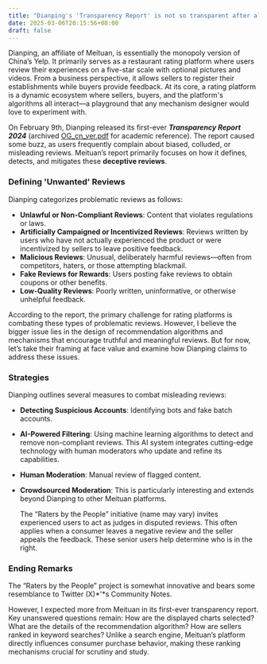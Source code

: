 ```yaml
---
title: "Dianping's 'Transparency Report' is not so transparent after all"
date: 2025-03-06T20:15:56+08:00
draft: false
---
```


Dianping, an affiliate of Meituan, is essentially the monopoly version of China’s Yelp. It primarily serves as a restaurant rating platform where users review their experiences on a five-star scale with optional pictures and videos. From a business perspective, it allows sellers to register their establishments while buyers provide feedback. At its core, a rating platform is a dynamic ecosystem where sellers, buyers, and the platform's algorithms all interact—a playground that any mechanism designer would love to experiment with.

On February 9th, Dianping released its first-ever ***Transparency Report 2024*** (archived [OG_cn_ver.pdf](/files/meituan_transparency_report_2024.pdf)  for academic reference). The report caused some buzz, as users frequently complain about biased, colluded, or misleading reviews. Meituan’s report primarily focuses on how it defines, detects, and mitigates these **deceptive reviews**.

### Defining 'Unwanted' Reviews

Dianping categorizes problematic reviews as follows:

- **Unlawful or Non-Compliant Reviews**: Content that violates regulations or laws.
- **Artificially Campaigned or Incentivized Reviews**: Reviews written by users who have not actually experienced the product or were incentivized by sellers to leave positive feedback.
- **Malicious Reviews**: Unusual, deliberately harmful reviews—often from competitors, haters, or those attempting blackmail.
- **Fake Reviews for Rewards**: Users posting fake reviews to obtain coupons or other benefits.
- **Low-Quality Reviews**: Poorly written, uninformative, or otherwise unhelpful feedback.

According to the report, the primary challenge for rating platforms is combating these types of problematic reviews. However, I believe the bigger issue lies in the design of recommendation algorithms and mechanisms that encourage truthful and meaningful reviews. But for now, let’s take their framing at face value and examine how Dianping claims to address these issues.

### Strategies

Dianping outlines several measures to combat misleading reviews:

- **Detecting Suspicious Accounts**: Identifying bots and fake batch accounts.

- **AI-Powered Filtering**: Using machine learning algorithms to detect and remove non-compliant reviews. This AI system integrates cutting-edge technology with human moderators who update and refine its capabilities.

- **Human Moderation**: Manual review of flagged content.

- **Crowdsourced Moderation**: This is particularly interesting and extends beyond Dianping to other Meituan platforms.

    The “Raters by the People” initiative (name may vary) invites experienced users to act as judges in disputed reviews. This often applies when a consumer leaves a negative review and the seller appeals the feedback. These senior users help determine who is in the right.

### Ending Remarks

The “Raters by the People” project is somewhat innovative and bears some resemblance to Twitter (X)*'*s Community Notes.

However, I expected more from Meituan in its first-ever transparency report. Key unanswered questions remain: How are the displayed charts selected? What are the details of the recommendation algorithm? How are sellers ranked in keyword searches? Unlike a search engine, Meituan’s platform directly influences consumer purchase behavior, making these ranking mechanisms crucial for scrutiny and study.
